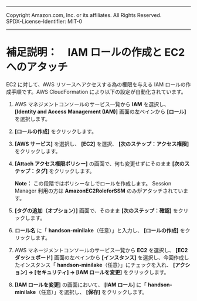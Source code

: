 ------------------------------------------------------------------------------------
Copyright <first-edit-year> Amazon.com, Inc. or its affiliates. All Rights Reserved.  
SPDX-License-Identifier: MIT-0

------------------------------------------------------------------------------------


# 補足説明：　IAM ロールの作成と EC2 へのアタッチ

EC2 に対して、AWS リソースへアクセスする為の権限を与える IAM ロールの作成手順です。AWS CloudFormation により以下の設定が自動化されています。  

 1. AWS マネジメントコンソールのサービス一覧から **IAM** を選択し、 **[Identity and Access Management (IAM)]** 画面の左ペインから **[ロール]** を選択します。
 
 2. **[ロールの作成]** をクリックします。
 
 3. **[AWS サービス]** を選択し、 **[EC2]** を選択、 **[次のステップ：アクセス権限]** をクリックします。
 
 4. **[Attach アクセス権限ポリシー]** の画面で、何も変更せずにそのまま **[次のステップ：タグ]** をクリックします。  

    **Note：** この段階ではポリシーなしでロールを作成します。 Session Manager 利用の方は **AmazonEC2RoleforSSM** のみがアタッチされています。

 5. **[タグの追加（オプション）]** 画面で、そのまま **[次のステップ：確認]** をクリックします。
 
 6. **ロール名** に「 **handson-minilake**（任意）」と入力し、 **[ロールの作成]** をクリックします。
 
 7. AWS マネージメントコンソールのサービス一覧から **EC2** を選択し、 **[EC2 ダッシュボード]** 画面の左ペインから **[インスタンス]** を選択し、今回作成したインスタンス「 **handson-minilake**（任意）」にチェックを入れ、 **[アクション] → [セキュリティ] → [IAM ロールを変更]** をクリックします。
 
 8. **[IAM ロールを変更]** の画面において、 **[IAM ロール]** に「 **handson-minilake**（任意）」を選択し、 **[保存]** をクリックします。
  
